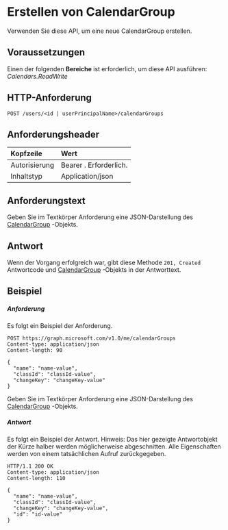 # <a name="create-calendargroup"></a>Erstellen von CalendarGroup

Verwenden Sie diese API, um eine neue CalendarGroup erstellen.
## <a name="prerequisites"></a>Voraussetzungen
Einen der folgenden **Bereiche** ist erforderlich, um diese API ausführen: *Calendars.ReadWrite*
## <a name="http-request"></a>HTTP-Anforderung
<!-- { "blockType": "ignored" } -->
```http
POST /users/<id | userPrincipalName>/calendarGroups
```
## <a name="request-headers"></a>Anforderungsheader
| Kopfzeile       | Wert |
|:---------------|:--------|
| Autorisierung  | Bearer <token>. Erforderlich.  |
| Inhaltstyp  | Application/json  |

## <a name="request-body"></a>Anforderungstext
Geben Sie im Textkörper Anforderung eine JSON-Darstellung des [CalendarGroup](../resources/calendargroup.md) -Objekts.

## <a name="response"></a>Antwort
Wenn der Vorgang erfolgreich war, gibt diese Methode `201, Created` Antwortcode und [CalendarGroup](../resources/calendargroup.md) -Objekts in der Antworttext.

## <a name="example"></a>Beispiel
##### <a name="request"></a>Anforderung
Es folgt ein Beispiel der Anforderung.
<!-- {
  "blockType": "request",
  "name": "create_calendargroup_from_user"
}-->
```http
POST https://graph.microsoft.com/v1.0/me/calendarGroups
Content-type: application/json
Content-length: 90

{
  "name": "name-value",
  "classId": "classId-value",
  "changeKey": "changeKey-value"
}
```
Geben Sie im Textkörper Anforderung eine JSON-Darstellung des [CalendarGroup](../resources/calendargroup.md) -Objekts.
##### <a name="response"></a>Antwort
Es folgt ein Beispiel der Antwort. Hinweis: Das hier gezeigte Antwortobjekt der Kürze halber werden möglicherweise abgeschnitten. Alle Eigenschaften werden von einem tatsächlichen Aufruf zurückgegeben.
<!-- {
  "blockType": "response",
  "truncated": true,
  "@odata.type": "microsoft.graph.calendarGroup"
} -->
```http
HTTP/1.1 200 OK
Content-type: application/json
Content-length: 110

{
  "name": "name-value",
  "classId": "classId-value",
  "changeKey": "changeKey-value",
  "id": "id-value"
}
```

<!-- uuid: 8fcb5dbc-d5aa-4681-8e31-b001d5168d79
2015-10-25 14:57:30 UTC -->
<!-- {
  "type": "#page.annotation",
  "description": "Create CalendarGroup",
  "keywords": "",
  "section": "documentation",
  "tocPath": ""
}-->
